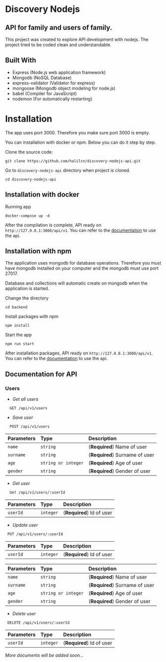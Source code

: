 # Discovery Nodejs

## API for family and users of family.

This project was created to explore API development with nodejs. The project tried to be coded clean and understandable.

## Built With

* Express (Node.js web application framework)
* Mongodb (NoSQL Database)
* express-validator (Validator for express)
* mongoose (Mongodb object modeling for node.js)
* babel (Compiler for JavaScript)
* nodemon (For automatically restarting)

# Installation

The app uses port 3000. Therefore you make sure port 3000 is empty.

You can installation with docker or npm. Below you can do it step by step.

Clone the source code:

```
git clone https://github.com/halilcn/discovery-nodejs-api.git
```

Go to `discovery-nodejs-api` directory when project is cloned.

````
cd discovery-nodejs-api
````

## Installation with docker

Running app

```
docker-compose up -d
```

After the compilation is complete, API ready on ``` http://127.0.0.1:3000/api/v1```. You can refer to
the [documentation](#documentation-for-api) to use the api.

## Installation with npm

The application uses mongodb for database operations. Therefore you must have mongodb installed on your computer and the
mongodb must use port 27017.

Database and collections will automatic create on mongodb when the application is started.

Change the directory

```
cd backend
```

Install packages with npm

```
npm install
```

Start the app

```
npm run start
```

After installation packages, API ready on ``http://127.0.0.1:3000/api/v1``. You can refer to
the [documentation](#documentation-for-api) to use the api.

## Documentation for API

### Users

* _Get all users_

```http
  GET /api/v1/users
```

* _Save user_

```http
  POST /api/v1/users
```

| Parameters | Type     | Description                       |
| :-------- | :------- | :-------------------------------- |
| `name`      | `string` | (**Required**) Name of user
| `surname`      | `string` | (**Required**) Surname of user
| `age`      | `string or integer` | (**Required**) Age of user
| `gender`      | `string` | (**Required**) Gender of user

* _Get user_

```http
  Get /api/v1/users/:userId
```

| Parameters | Type     | Description                       |
| :-------- | :------- | :-------------------------------- |
| `userId`      | `integer` | (**Required**) Id of user

* _Update user_

```http
 PUT /api/v1/users/:userId
```

| Parameters | Type     | Description                       |
| :-------- | :------- | :-------------------------------- |
| `userId`      | `integer` | (**Required**) Id of user

| Parameters | Type     | Description                       |
| :-------- | :------- | :-------------------------------- |
| `name`      | `string` | (**Required**) Name of user
| `surname`      | `string` | (**Required**) Surname of user
| `age`      | `string or integer` | (**Required**) Age of user
| `gender`      | `string` | (**Required**) Gender of user

* _Delete user_

```http
 DELETE /api/v1/users/:userId
```

| Parameters | Type     | Description                       |
| :-------- | :------- | :-------------------------------- |
| `userId`      | `integer` | (**Required**) Id of user

_More documents will be added soon..._
